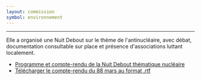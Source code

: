 ```yaml
---
layout: commission
symbol: environnement
---
```


---

Elle a organisé une Nuit Debout sur le thème de l'antinucléaire, avec débat, documentation consultable sur place et présence d'associations luttant localement.


* [Programme et compte-rendu de la Nuit Debout thématique nucléaire][lien-wiki]
* [Télécharger le compte-rendu du 88 mars au format .rtf][lien-cloud]


[lien-wiki]:  https://wiki.nuitdebout.fr/wiki/Villes/%C3%89pinal/88mars
[lien-cloud]: https://cloud.openmailbox.org/index.php/s/dkKU8iAHKvusG3j

